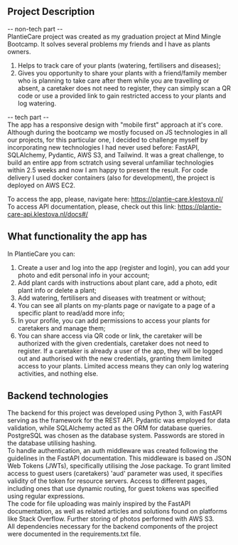 ## Project Description
-- non-tech part --  
PlantieCare project was created as my graduation project at Mind Mingle Bootcamp. It solves several problems my friends and I have as plants owners.  

1. Helps to track care of your plants (watering, fertilisers and diseases);  
2. Gives you opportunity to share your plants with a friend/family member who is planning to take care after them while you are travelling or absent, a caretaker does not need to register, they can simply scan a QR code or use a provided link to gain restricted access to your plants and log watering.

-- tech part --  
The app has a responsive design with "mobile first" approach at it's core.  
Although during the bootcamp we mostly focused on JS technologies in all our projects, for this particular one, I decided to challenge myself by incorporating new technologies I had never used before: FastAPI, SQLAlchemy, Pydantic, AWS S3, and Tailwind. It was a great challenge, to build an entire app from sctratch using several unfamiliar technologies within 2.5 weeks and now I am happy to present the result. For code delivery I used docker containers (also for development), the project is deployed on AWS EC2.

To access the app, please, navigate here: https://plantie-care.klestova.nl/  
To access API documentation, please, check out this link: https://plantie-care-api.klestova.nl/docs#/  

## What functionality the app has
In PlantieCare you can:  

1. Create a user and log into the app (register and login), you can add your photo and edit personal info in your account;  
2. Add plant cards with instructions about plant care, add a photo, edit plant info or delete a plant;  
3. Add watering, fertilisers and diseases with treatment or without;  
4. You can see all plants on my-plants page or navigate to a page of a specific plant to read/add more info;  
5. In your profile, you can add permissions to access your plants for caretakers and manage them;  
6. You can share access via QR code or link, the caretaker will be authorized with the given credentials, caretaker does not need to register. If a caretaker is already a user of the app, they will be logged out and authorised with the new credentials, granting them limited access to your plants. Limited access means they can only log watering activities, and nothing else.  

## Backend technologies
The backend for this project was developed using Python 3, with FastAPI serving as the framework for the REST API. Pydantic was employed for data validation, while SQLAlchemy acted as the ORM for database queries. PostgreSQL was chosen as the database system. Passwords are stored in the database utilising hashing.   
To handle authentication, an auth middleware was created following the guidelines in the FastAPI documentation. This middleware is based on JSON Web Tokens (JWTs), specifically utilising the Jose package. To grant limited access to guest users (caretakers) 'aud' parameter was used, it specifies validity of the token for resource servers. Access to different pages, including ones that use dynamic routing, for guest tokens was specified using regular expressions.  
The code for file uploading was mainly inspired by the FastAPI documentation, as well as related articles and solutions found on platforms like Stack Overflow. Further storing of photos performed with AWS S3.  
All dependencies necessary for the backend components of the project were documented in the requirements.txt file.  
